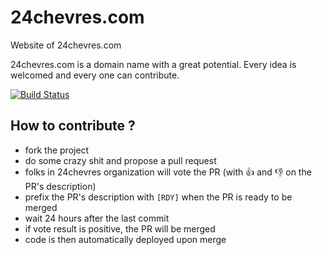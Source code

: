 # 24chevres.com

Website of 24chevres.com

24chevres.com is a domain name with a great potential. Every idea is welcomed and every one can contribute.

[![Build Status](https://travis-ci.org/24chevres/24chevres.com.svg?branch=master)](https://travis-ci.org/24chevres/24chevres.com)

## How to contribute ?

  - fork the project
  - do some crazy shit and propose a pull request
  - folks in 24chevres organization will vote the PR (with :+1: and :-1: on the PR's description)
  - prefix the PR's description with `[RDY]` when the PR is ready to be merged
  - wait 24 hours after the last commit
  - if vote result is positive, the PR will be merged
  - code is then automatically deployed upon merge
